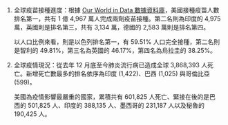 1. 全球疫苗接種進度：根據 [Our World in Data 數據資料庫](https://ourworldindata.org/covid-vaccinations)，美國接種疫苗人數排名第一，共有 1 億 4,967 萬人完成兩劑疫苗接種。第二名則為印度的 4,975 萬，英國則是排名第三，共有 3,134 萬，德國的 2,583 萬則是排名第四。

   以人口比例來看，則是以色列排名第一，有 59.51% 人口完全接種，第二名則是智利的 49.81%，第三名為英國的 46.17%，第四名為烏拉圭的 38.25%。

1. 全球疫情現況：從去年 12 月底至今肺炎流行病已造成全球 3,868,393 人死亡。新增死亡數最多的排名依序為印度 (1,422)、巴西 (1,025) 與哥倫比亞 (599)。

   美國為疫情影響最嚴重的國家，累積共有 601,825 人死亡、緊接在後的是巴西的 501,825 人、印度的 388,135 人、墨西哥的 231,187 人以及秘魯的 190,425 人。
